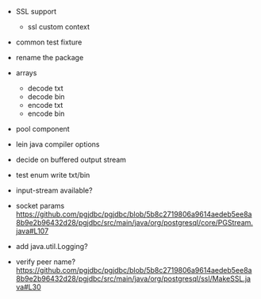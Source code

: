 - SSL support
  - ssl custom context

- common test fixture

- rename the package
- arrays
  - decode txt
  - decode bin
  - encode txt
  - encode bin

- pool component
- lein java compiler options

- decide on buffered output stream
- test enum write txt/bin

- input-stream available?

- socket params
https://github.com/pgjdbc/pgjdbc/blob/5b8c2719806a9614aedeb5ee8a8b9e2b96432d28/pgjdbc/src/main/java/org/postgresql/core/PGStream.java#L107

- add java.util.Logging?

- verify peer name?
https://github.com/pgjdbc/pgjdbc/blob/5b8c2719806a9614aedeb5ee8a8b9e2b96432d28/pgjdbc/src/main/java/org/postgresql/ssl/MakeSSL.java#L30

